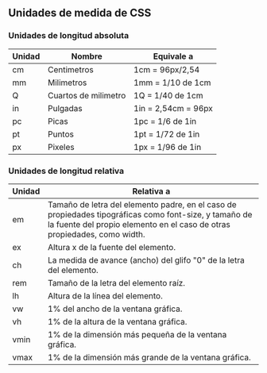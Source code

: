 ## Unidades de medida de CSS

### Unidades de longitud absoluta


| Unidad   | Nombre                 |     Equivale a      |     
|----------|------------------------|---------------------|
| cm       | Centimetros            | 1cm = 96px/2,54     |
| mm       | Milimetros             | 1mm = 1/10 de 1cm   |
| Q        | Cuartos de milimetro   | 1Q = 1/40 de 1cm    |
| in       | Pulgadas               | 1in = 2,54cm = 96px |
| pc       | Picas                  | 1pc = 1/6 de 1in    |
| pt       | Puntos                 | 1pt = 1/72 de 1in   |
| px       | Pixeles                | 1px = 1/96 de 1in   |

### Unidades de longitud relativa

| Unidad | Relativa a |
|--------|------------|
| em     | Tamaño de letra del elemento padre, en el caso de propiedades tipográficas como font-size, y tamaño de la fuente del propio elemento en el caso de otras propiedades, como width.                          |
| ex     | Altura x de la fuente del elemento.                                 |
| ch     | La medida de avance (ancho) del glifo "0" de la letra del elemento. |
| rem    | Tamaño de la letra del elemento raíz.                               |
| lh     | Altura de la línea del elemento.                                    |
| vw     | 1% del ancho de la ventana gráfica.                                 |
| vh     | 1% de la altura de la ventana gráfica.                              |
| vmin   | 1% de la dimensión más pequeña de la ventana gráfica.               |
| vmax   | 1% de la dimensión más grande de la ventana gráfica.                |
